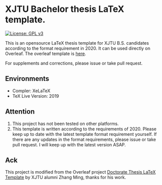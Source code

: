 # XJTU Bachelor thesis LaTeX template.

[![License: GPL v3](https://img.shields.io/badge/License-GPLv3-blue.svg)](https://www.gnu.org/licenses/gpl-3.0)

This is an opensource LaTeX thesis template for XJTU B.S. candidates according to the format requirement in 2020. It can be used directly on Overleaf. The overleaf template is [here](https://www.overleaf.com/latex/templates/xian-jiaotong-university-bachelor-thesis-latex-template/rdpykcmzdrjp).

For supplements and corrections, please issue or take pull request.

## Environments

* Compler: XeLaTeX
* TeX Live Version: 2019

## Attention

1. This project has not been tested on other platforms.
2. This template is written according to the requirements of 2020. Please keep up to date with the latest template format requirement yourself. If there are any updates in the format requirements, please issue or take pull request. I will keep up with the latest version ASAP.

## Ack

This project is modified from the Overleaf project [Doctorate Thesis LaTeX Template](https://www.overleaf.com/latex/templates/latex-template-for-doctoral-thesis-of-xjtu/bmrqcdhbdrcw) by XJTU alumni Zhang Ming, thanks for his work.
